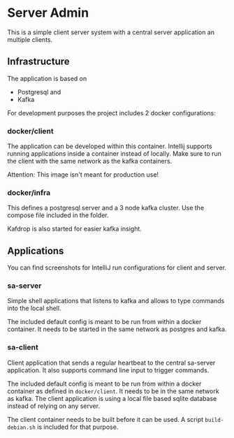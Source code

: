 # Server Admin

This is a simple client server system with a central server application an multiple clients.

## Infrastructure

The application is based on

- Postgresql and
- Kafka

For development purposes the project includes 2 docker configurations:

### docker/client

The application can be developed within this container. Intellij supports running applications inside a container
instead of locally. Make sure to run the client with the same network as the kafka containers.

Attention: This image isn't meant for production use!

### docker/infra

This defines a postgresql server and a 3 node kafka cluster. Use the compose file included in the folder.

Kafdrop is also started for easier kafka insight.

## Applications

You can find screenshots for IntelliJ run configurations for client and server.

### sa-server

Simple shell applications that listens to kafka and allows to type commands into the local shell.

The included default config is meant to be run from within a docker container. It needs to be started in the same
network as postgres and kafka.

### sa-client

Client application that sends a regular heartbeat to the central sa-server application. It also supports command line
input to trigger commands.

The included default config is meant to be run from within a docker container as defined in `docker/client`. It needs to
be in the same network as kafka. The client application is using a local file based sqlite database instead of relying
on any server.

The client container needs to be built before it can be used. A script `build-debian.sh` is included for that purpose.